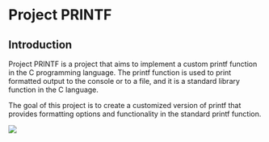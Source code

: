 # Project PRINTF
## Introduction
Project PRINTF is a project that aims to implement a custom printf function in the C programming language. The printf function is used to print formatted output to the console or to a file, and it is a standard library function in the C language.

The goal of this project is to create a customized version of printf that provides formatting options and functionality in the standard printf function.

<img src="printf.gif" />
